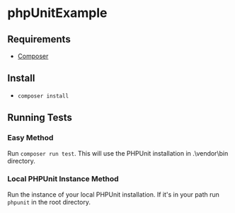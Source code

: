 # phpUnitExample

## Requirements
* [Composer](https://getcomposer.org)

## Install
* `composer install`

## Running Tests
### Easy Method
Run `composer run test`. This will use the PHPUnit installation in .\vendor\bin directory.

### Local PHPUnit Instance Method
Run the instance of your local PHPUnit installation. If it's in your path run `phpunit` in the root directory. 
